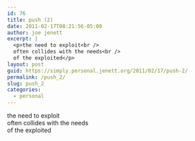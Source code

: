 ```yaml
---
id: 76
title: push (2)
date: 2011-02-17T08:21:56-05:00
author: joe jenett
excerpt: |
  <p>the need to exploit<br />
  often collides with the needs<br />
  of the exploited</p>
layout: post
guid: https://simply.personal.jenett.org/2011/02/17/push-2/
permalink: /push_2/
slug: push_2
categories:
  - personal
---
```

the need to exploit  
often collides with the needs  
of the exploited